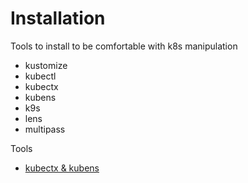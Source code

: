 # Installation

Tools to install to be comfortable with k8s manipulation

* kustomize
* kubectl
* kubectx
* kubens
* k9s
* lens
* multipass


Tools

- [kubectx & kubens](https://blog.zwindler.fr/2018/08/28/utiliser-kubectx-kubens-pour-changer-facilement-de-context-et-de-namespace-dans-kubernetes/)
